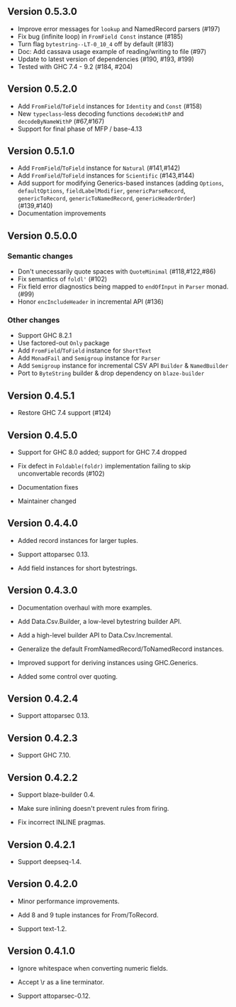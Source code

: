 ## Version 0.5.3.0

 * Improve error messages for `lookup` and NamedRecord parsers (#197)
 * Fix bug (infinite loop) in `FromField Const` instance (#185)
 * Turn flag `bytestring--LT-0_10_4` off by default (#183)
 * Doc: Add cassava usage example of reading/writing to file (#97)
 * Update to latest version of dependencies (#190, #193, #199)
 * Tested with GHC 7.4 - 9.2 (#184, #204)

## Version 0.5.2.0

 * Add `FromField`/`ToField` instances for `Identity` and `Const` (#158)
 * New `typeclass`-less decoding functions `decodeWithP` and `decodeByNameWithP` (#67,#167)
 * Support for final phase of MFP / base-4.13

## Version 0.5.1.0

 * Add `FromField`/`ToField` instance for `Natural` (#141,#142)
 * Add `FromField`/`ToField` instances for `Scientific` (#143,#144)
 * Add support for modifying Generics-based instances (adding
   `Options`, `defaultOptions`, `fieldLabelModifier`,
   `genericParseRecord`, `genericToRecord`, `genericToNamedRecord`,
   `genericHeaderOrder`) (#139,#140)
 * Documentation improvements

## Version 0.5.0.0

### Semantic changes

 * Don't unecessarily quote spaces with `QuoteMinimal` (#118,#122,#86)
 * Fix semantics of `foldl'` (#102)
 * Fix field error diagnostics being mapped to `endOfInput` in `Parser` monad. (#99)
 * Honor `encIncludeHeader` in incremental API (#136)

### Other changes

 * Support GHC 8.2.1
 * Use factored-out `Only` package
 * Add `FromField`/`ToField` instance for `ShortText`
 * Add `MonadFail` and `Semigroup` instance for `Parser`
 * Add `Semigroup` instance for incremental CSV API `Builder` & `NamedBuilder`
 * Port to `ByteString` builder & drop dependency on `blaze-builder`

## Version 0.4.5.1

 * Restore GHC 7.4 support (#124)

## Version 0.4.5.0

 * Support for GHC 8.0 added; support for GHC 7.4 dropped

 * Fix defect in `Foldable(foldr)` implementation failing to skip
   unconvertable records (#102)

 * Documentation fixes

 * Maintainer changed

## Version 0.4.4.0

 * Added record instances for larger tuples.

 * Support attoparsec 0.13.

 * Add field instances for short bytestrings.

## Version 0.4.3.0

 * Documentation overhaul with more examples.

 * Add Data.Csv.Builder, a low-level bytestring builder API.

 * Add a high-level builder API to Data.Csv.Incremental.

 * Generalize the default FromNamedRecord/ToNamedRecord instances.

 * Improved support for deriving instances using GHC.Generics.

 * Added some control over quoting.

## Version 0.4.2.4

 * Support attoparsec 0.13.

## Version 0.4.2.3

 * Support GHC 7.10.

## Version 0.4.2.2

 * Support blaze-builder 0.4.

 * Make sure inlining doesn't prevent rules from firing.

 * Fix incorrect INLINE pragmas.

## Version 0.4.2.1

 * Support deepseq-1.4.

## Version 0.4.2.0

 * Minor performance improvements.

 * Add 8 and 9 tuple instances for From/ToRecord.

 * Support text-1.2.

## Version 0.4.1.0

 * Ignore whitespace when converting numeric fields.

 * Accept \r as a line terminator.

 * Support attoparsec-0.12.
